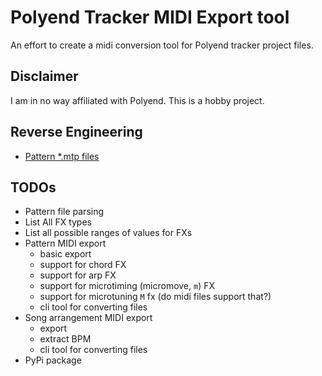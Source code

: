 # Polyend Tracker MIDI Export tool

An effort to create a midi conversion tool for Polyend tracker project files. 

## Disclaimer

I am in no way affiliated with Polyend. This is a hobby project.


## Reverse Engineering

- [Pattern *.mtp files](reverse-engineering/patterns-reverse-engineering.md)
 
## TODOs

- Pattern file parsing
- List All FX types 
- List all possible ranges of values for FXs
- Pattern MIDI export
  - basic export
  - support for chord FX
  - support for arp FX
  - support for microtiming (micromove, `m`) FX
  - support for microtuning `M` fx (do midi files support that?) 
  - cli tool for converting files
- Song arrangement MIDI export
  - export
  - extract BPM
  - cli tool for converting files
- PyPi package

